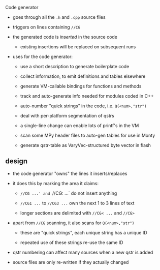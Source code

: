 Code generator 

* goes through all the `.h` and `.cpp` source files

* triggers on lines containing `//CG`

* the generated code is *inserted* in the source code

	* existing insertions will be replaced on subsequent runs

* uses for the code generator:

	* use a short description to generate boilerplate code

	* collect information, to emit definitions and tables elsewhere

	* generate VM-callable bindings for functions and methods

	* track and auto-generate info needed for modules coded in C++

	* auto-number "quick strings" in the code, i.e. `Q(<num>,"str")`

	* deal with per-platform segmentation of qstrs

	* a single-line change can enable lots of printf's in the VM

	* scan some MPy header files to auto-gen tables for use in Monty

	* generate qstr-table as VaryVec-structured byte vector in flash

## design

* the code generator "owns" the lines it inserts/replaces

* it does this by marking the area it claims:

	* `//CG ...' and `//CG: ...` do not insert anything

	* `//CG1 ...` to `//CG3 ...` own the next 1 to 3 lines of text

	* longer sections are delimited with `//CG< ...` and `//CG>`

* apart from `//CG` scanning, it also scans for `Q(<num>,"str")`

	* these are "quick strings", each unique string has a unique ID

	* repeated use of these strings re-use the same ID

* qstr numbering can affect many sources when a new qstr is added

* source files are only re-written if they actually changed